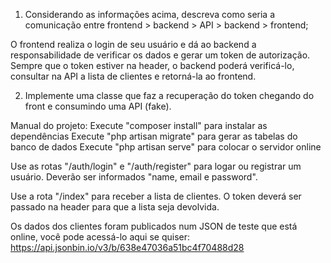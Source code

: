 1. Considerando as informações acima, descreva como seria a comunicação entre frontend > backend > API > backend > frontend;

O frontend realiza o login de seu usuário e dá ao backend a responsabilidade de verificar os dados e gerar um token de autorização.
Sempre que o token estiver na header, o backend poderá verificá-lo, consultar na API a lista de clientes e retorná-la ao frontend.


2. Implemente uma classe que faz a recuperação do token chegando do front e consumindo uma API (fake).

Manual do projeto:
Execute "composer install" para instalar as dependências
Execute "php artisan migrate" para gerar as tabelas do banco de dados
Execute "php artisan serve" para colocar o servidor online

Use as rotas "/auth/login" e "/auth/register" para logar ou registrar um usuário. Deverão ser informados "name, email e password".

Use a rota "/index" para receber a lista de clientes. O token deverá ser passado na header para que a lista seja devolvida.

Os dados dos clientes foram publicados num JSON de teste que está online, você pode acessá-lo aqui se quiser: https://api.jsonbin.io/v3/b/638e47036a51bc4f70488d28

